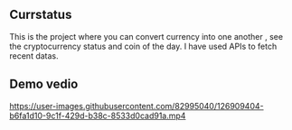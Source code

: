 ## Currstatus
This is the project where you can convert currency into one another , see the cryptocurrency status and coin of the day. I have used APIs to fetch recent datas.

## Demo vedio


https://user-images.githubusercontent.com/82995040/126909404-b6fa1d10-9c1f-429d-b38c-8533d0cad91a.mp4

